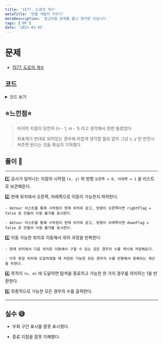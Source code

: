```yaml
---
title: '1577. 도로의 개수'
metaTitle: '만렙 개발자 키우기'
metaDescription: '알고리즘 문제를 풀고 정리한 곳입니다.'
tags: ['DP']
date: '2021-03-05'
---
```


# 문제

- [1577. 도로의 개수](https://www.acmicpc.net/problem/1577)

## 코드

<details><summary> 코드 보기 </summary>

```java
import java.awt.Point;
import java.io.BufferedReader;
import java.io.IOException;
import java.io.InputStreamReader;
import java.util.ArrayList;
import java.util.Arrays;
import java.util.List;
import java.util.StringTokenizer;

class Detour{
    int x, y, dir;

    public Detour(int x, int y, int dir) {
        this.x = x;
        this.y = y;
        this.dir = dir;
    }
}

public class Q1577 {
    final static int INF = 987654321, RIGHT = 0, DOWN = 1;
    static int n, m, k, arr[][] = new int[101][101];
    static boolean detourSpot[][] = new boolean[101][101];
    static long cache[][] = new long[101][101];
    static List<Detour> detour;
    public static void main(String[] args) throws IOException {
        init();
        System.out.println(solution(0, 0));
    }

    private static long solution(int x, int y) {
        if(x == n && y == m)
            return 1;

        if(cache[x][y] != -INF)
            return cache[x][y];

        boolean rightFlag = true, downFlag = true;
        for (Detour d : detour) {
            if(d.x == x && d.y ==y && d.dir == RIGHT)
                rightFlag = false;

            if(d.x == x && d.y ==y && d.dir == DOWN)
                downFlag = false;
        }

        long ret = 0;
        if(rightFlag && isBorder(x, y + 1)) {
            ret += solution(x, y + 1);
        }

        if(downFlag && isBorder(x + 1, y)) {
            ret += solution(x + 1, y);
        }

        return cache[x][y] = ret;
    }

    private static boolean isBorder(int x, int y) {
        return (x >= 0 && x <= n && y >= 0 && y <= m);
    }

    private static void init() throws IOException {
        BufferedReader br = new BufferedReader(new InputStreamReader(System.in));
        StringTokenizer st = new StringTokenizer(br.readLine());
        detour = new ArrayList<>();
        m = stoi(st.nextToken());
        n = stoi(st.nextToken());
        k = stoi(br.readLine());
        for (int i = 0; i < k; i++) {
            st = new StringTokenizer(br.readLine());
            int sy = stoi(st.nextToken());
            int sx = stoi(st.nextToken());
            int ey = stoi(st.nextToken());
            int ex = stoi(st.nextToken());
            if(sx > ex || sy > ey) {
                int temp = sx; sx = ex; ex = temp;
                temp = sy; sy = ey; ey = temp;
            }
            detour.add(new Detour(sx, sy, (ey - sy == 1 ? RIGHT : DOWN)));
            detourSpot[sx][sy] = true;
        }
        for (int i = 0; i <= n; i++) {
            Arrays.fill(cache[i], -INF);
        }
    }

    private static int stoi(String str) {
        return Integer.parseInt(str);
    }
}
```

</details>

## ⭐️느낀점⭐️

> 마지막 지점이 당연히 (n - 1, m - 1) 라고 생각해서 한번 틀렸었다
>
> 좌표계가 반대로 되어있는 경우에 어렵게 생각할 필요 없이 그냥 x, y 만 반전시켜주면 된다는 것을 확실히 기억했다

## 풀이 📣

<hr/>

1️⃣ 공사가 일어나는 지점의 시작점 `(x, y)` 와 방향 `오른쪽 = 0, 아래쪽 = 1` 을 리스트로 보관해둔다.

2️⃣ 현재 위치에서 오른쪽, 아래쪽으로 이동이 가능한지 파악한다.

    - detour 리스트를 통해 시작점이 현재 위치와 같고, 방향이 오른쪽이면 rightFlag = false 로 만들어 이동 불가를 표시한다.

    - detour 리스트를 통해 시작점이 현재 위치와 같고, 방향이 아래쪽이면 downFlag = false 로 만들어 이동 불가를 표시한다.

3️⃣ 이동 가능한 위치로 이동해서 위의 과정을 반복한다.

    - 현재 위치에서 다음 위치로 이동해서 구할 수 있는 모든 경우의 수를 캐시에 저장해둔다.

    - 이후 동일 위치에 도달하였을 때 저장된 가능한 모든 경우의 수를 반환해서 중복되는 계산을 피한다.

4️⃣ 목적지 `(n, m)` 에 도달하면 탐색을 종료하고 가능한 한 가지 경우를 의미하는 1을 반환한다.

5️⃣ 최종적으로 가능한 모든 경우의 수를 출력한다.

<hr/>

## 실수 😅

- 우회 구간 표시를 잘못 표시했다.

- 종료 지점을 잘못 이해했다.
